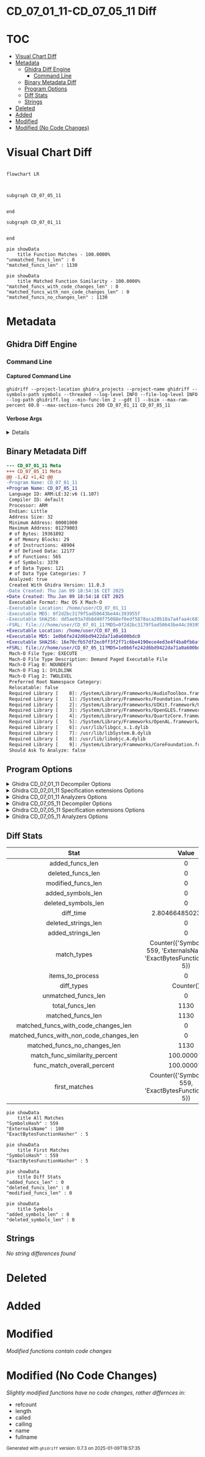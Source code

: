 # CD_07_01_11-CD_07_05_11 Diff

# TOC

* [Visual Chart Diff](#visual-chart-diff)
* [Metadata](#metadata)
	* [Ghidra Diff Engine](#ghidra-diff-engine)
		* [Command Line](#command-line)
	* [Binary Metadata Diff](#binary-metadata-diff)
	* [Program Options](#program-options)
	* [Diff Stats](#diff-stats)
	* [Strings](#strings)
* [Deleted](#deleted)
* [Added](#added)
* [Modified](#modified)
* [Modified (No Code Changes)](#modified-no-code-changes)

# Visual Chart Diff



```mermaid

flowchart LR



subgraph CD_07_05_11
    
    
end

subgraph CD_07_01_11
    
    
end

```


```mermaid
pie showData
    title Function Matches - 100.0000%
"unmatched_funcs_len" : 0
"matched_funcs_len" : 1130
```



```mermaid
pie showData
    title Matched Function Similarity - 100.0000%
"matched_funcs_with_code_changes_len" : 0
"matched_funcs_with_non_code_changes_len" : 0
"matched_funcs_no_changes_len" : 1130
```

# Metadata

## Ghidra Diff Engine

### Command Line

#### Captured Command Line


```
ghidriff --project-location ghidra_projects --project-name ghidriff --symbols-path symbols --threaded --log-level INFO --file-log-level INFO --log-path ghidriff.log --min-func-len 2 --gdt [] --bsim --max-ram-percent 60.0 --max-section-funcs 200 CD_07_01_11 CD_07_05_11
```


#### Verbose Args


<details>

```
--old ['CD_07_01_11'] --new [['CD_07_05_11']] --engine VersionTrackingDiff --output-path CD_07_01_11-CD_07_05_11 --summary False --project-location ghidra_projects --project-name ghidriff --symbols-path symbols --threaded True --force-analysis False --force-diff False --no-symbols False --log-level INFO --file-log-level INFO --log-path ghidriff.log --va False --min-func-len 2 --use-calling-counts False --gdt [] --bsim True --bsim-full False --max-ram-percent 60.0 --print-flags False --jvm-args None --side-by-side False --max-section-funcs 200 --md-title None
```


</details>

## Binary Metadata Diff


```diff
--- CD_07_01_11 Meta
+++ CD_07_05_11 Meta
@@ -1,42 +1,42 @@
-Program Name: CD_07_01_11
+Program Name: CD_07_05_11
 Language ID: ARM:LE:32:v6 (1.107)
 Compiler ID: default
 Processor: ARM
 Endian: Little
 Address Size: 32
 Minimum Address: 00001000
 Maximum Address: 01279003
 # of Bytes: 19361892
 # of Memory Blocks: 29
 # of Instructions: 48904
 # of Defined Data: 12177
 # of Functions: 565
 # of Symbols: 3378
 # of Data Types: 121
 # of Data Type Categories: 7
 Analyzed: true
 Created With Ghidra Version: 11.0.3
-Date Created: Thu Jan 09 18:54:16 CET 2025
+Date Created: Thu Jan 09 18:54:18 CET 2025
 Executable Format: Mac OS X Mach-O
-Executable Location: /home/user/CD_07_01_11
-Executable MD5: 0f2d2bc3179f5ad50643be44c393955f
-Executable SHA256: dd5ae93a7db8d48f75088ef0edf5878aca20b18a7a4faa4c683dd6af2d205581
-FSRL: file:///home/user/CD_07_01_11?MD5=0f2d2bc3179f5ad50643be44c393955f
+Executable Location: /home/user/CD_07_05_11
+Executable MD5: 1e0b6fe242d6bd9422da71a0a600bdc0
+Executable SHA256: 16e70cfb57df2ec0ff3f2f71c6be4190ece4ed3e4f4ba0fb6af6154302801c7b
+FSRL: file:///home/user/CD_07_05_11?MD5=1e0b6fe242d6bd9422da71a0a600bdc0
 Mach-O File Type: EXECUTE
 Mach-O File Type Description: Demand Paged Executable File
 Mach-O Flag 0: NOUNDEFS
 Mach-O Flag 1: DYLDLINK
 Mach-O Flag 2: TWOLEVEL
 Preferred Root Namespace Category: 
 Relocatable: false
 Required Library [    0]: /System/Library/Frameworks/AudioToolbox.framework/AudioToolbox
 Required Library [    1]: /System/Library/Frameworks/Foundation.framework/Foundation
 Required Library [    2]: /System/Library/Frameworks/UIKit.framework/UIKit
 Required Library [    3]: /System/Library/Frameworks/OpenGLES.framework/OpenGLES
 Required Library [    4]: /System/Library/Frameworks/QuartzCore.framework/QuartzCore
 Required Library [    5]: /System/Library/Frameworks/OpenAL.framework/OpenAL
 Required Library [    6]: /usr/lib/libgcc_s.1.dylib
 Required Library [    7]: /usr/lib/libSystem.B.dylib
 Required Library [    8]: /usr/lib/libobjc.A.dylib
 Required Library [    9]: /System/Library/Frameworks/CoreFoundation.framework/CoreFoundation
 Should Ask To Analyze: false

```


## Program Options


<details>
<summary>Ghidra CD_07_01_11 Decompiler Options</summary>


|Decompiler Option|Value|
| :---: | :---: |
|Prototype Evaluation|__stdcall|

</details>


<details>
<summary>Ghidra CD_07_01_11 Specification extensions Options</summary>


|Specification extensions Option|Value|
| :---: | :---: |
|FormatVersion|0|
|VersionCounter|0|

</details>


<details>
<summary>Ghidra CD_07_01_11 Analyzers Options</summary>


|Analyzers Option|Value|
| :---: | :---: |
|ARM Aggressive Instruction Finder|false|
|ARM Constant Reference Analyzer|true|
|ARM Constant Reference Analyzer.Create Data from pointer|false|
|ARM Constant Reference Analyzer.Function parameter/return Pointer analysis|true|
|ARM Constant Reference Analyzer.Max Threads|2|
|ARM Constant Reference Analyzer.Min absolute reference|4|
|ARM Constant Reference Analyzer.Require pointer param data type|false|
|ARM Constant Reference Analyzer.Speculative reference max|256|
|ARM Constant Reference Analyzer.Speculative reference min|512|
|ARM Constant Reference Analyzer.Stored Value Pointer analysis|true|
|ARM Constant Reference Analyzer.Switch Table Recovery|false|
|ARM Constant Reference Analyzer.Trust values read from writable memory|true|
|ARM Symbol|true|
|ASCII Strings|true|
|ASCII Strings.Create Strings Containing Existing Strings|true|
|ASCII Strings.Create Strings Containing References|true|
|ASCII Strings.Force Model Reload|false|
|ASCII Strings.Minimum String Length|LEN_5|
|ASCII Strings.Model File|StringModel.sng|
|ASCII Strings.Require Null Termination for String|true|
|ASCII Strings.Search Only in Accessible Memory Blocks|true|
|ASCII Strings.String Start Alignment|ALIGN_1|
|ASCII Strings.String end alignment|4|
|Aggressive Instruction Finder|false|
|Aggressive Instruction Finder.Create Analysis Bookmarks|true|
|Apply Data Archives|true|
|Apply Data Archives.Archive Chooser|[Auto-Detect]|
|Apply Data Archives.Create Analysis Bookmarks|true|
|Apply Data Archives.GDT User File Archive Path|None|
|Apply Data Archives.User Project Archive Path|None|
|CFStrings|true|
|Call Convention ID|true|
|Call Convention ID.Analysis Decompiler Timeout (sec)|60|
|Call-Fixup Installer|true|
|Condense Filler Bytes|false|
|Condense Filler Bytes.Filler Value|Auto|
|Condense Filler Bytes.Minimum number of sequential bytes|1|
|Create Address Tables|true|
|Create Address Tables.Allow Offcut References|false|
|Create Address Tables.Auto Label Table|false|
|Create Address Tables.Create Analysis Bookmarks|true|
|Create Address Tables.Maxmimum Pointer Distance|16777215|
|Create Address Tables.Minimum Pointer Address|4132|
|Create Address Tables.Minimum Table Size|4|
|Create Address Tables.Pointer Alignment|1|
|Create Address Tables.Relocation Table Guide|true|
|Create Address Tables.Table Alignment|4|
|DWARF Line Number|false|
|Data Reference|true|
|Data Reference.Address Table Alignment|1|
|Data Reference.Address Table Minimum Size|4|
|Data Reference.Align End of Strings|false|
|Data Reference.Ascii String References|true|
|Data Reference.Create Address Tables|false|
|Data Reference.Minimum String Length|5|
|Data Reference.References to Pointers|false|
|Data Reference.Relocation Table Guide|true|
|Data Reference.Respect Execute Flag|true|
|Data Reference.Subroutine References|true|
|Data Reference.Switch Table References|false|
|Data Reference.Unicode String References|true|
|Decompiler Parameter ID|false|
|Decompiler Parameter ID.Analysis Clear Level|ANALYSIS|
|Decompiler Parameter ID.Analysis Decompiler Timeout (sec)|60|
|Decompiler Parameter ID.Commit Data Types|true|
|Decompiler Parameter ID.Commit Void Return Values|false|
|Decompiler Parameter ID.Prototype Evaluation|__stdcall|
|Decompiler Switch Analysis|true|
|Decompiler Switch Analysis.Analysis Decompiler Timeout (sec)|60|
|Demangler GNU|true|
|Demangler GNU.Apply Function Calling Conventions|true|
|Demangler GNU.Apply Function Signatures|true|
|Demangler GNU.Demangle Only Known Mangled Symbols|false|
|Demangler GNU.Demangler Format|AUTO|
|Demangler GNU.Use Deprecated Demangler|false|
|Disassemble Entry Points|true|
|Disassemble Entry Points.Respect Execute Flag|true|
|Embedded Media|true|
|Embedded Media.Create Analysis Bookmarks|true|
|External Entry References|true|
|External Symbol Resolver|true|
|Function Start Pre Search|true|
|Function Start Pre Search.Bookmark Functions|false|
|Function Start Pre Search.Search Data Blocks|false|
|Function Start Search|true|
|Function Start Search After Code|true|
|Function Start Search After Code.Bookmark Functions|false|
|Function Start Search After Code.Search Data Blocks|false|
|Function Start Search After Data|true|
|Function Start Search After Data.Bookmark Functions|false|
|Function Start Search After Data.Search Data Blocks|false|
|Function Start Search.Bookmark Functions|false|
|Function Start Search.Search Data Blocks|false|
|Mach-O Function Starts|true|
|Mach-O Function Starts.Bookmark failed functions|false|
|Mach-O Function Starts.Bookmark new functions|false|
|Mach-O Function Starts.Bookmark skipped functions|false|
|Mach-O Function Starts.Use PseudoDisassembler|true|
|Non-Returning Functions - Discovered|true|
|Non-Returning Functions - Discovered.Create Analysis Bookmarks|true|
|Non-Returning Functions - Discovered.Function Non-return Threshold|3|
|Non-Returning Functions - Discovered.Repair Flow Damage|true|
|Non-Returning Functions - Known|true|
|Non-Returning Functions - Known.Create Analysis Bookmarks|true|
|Objective-C 2 Class|true|
|Objective-C 2 Decompiler Message|true|
|Objective-C 2 Message|false|
|Reference|true|
|Reference.Address Table Alignment|1|
|Reference.Address Table Minimum Size|4|
|Reference.Align End of Strings|false|
|Reference.Ascii String References|true|
|Reference.Create Address Tables|false|
|Reference.Minimum String Length|5|
|Reference.References to Pointers|false|
|Reference.Relocation Table Guide|true|
|Reference.Respect Execute Flag|true|
|Reference.Subroutine References|true|
|Reference.Switch Table References|false|
|Reference.Unicode String References|true|
|Scalar Operand References|false|
|Scalar Operand References.Relocation Table Guide|true|
|Shared Return Calls|true|
|Shared Return Calls.Allow Conditional Jumps|false|
|Shared Return Calls.Assume Contiguous Functions Only|false|
|Stack|true|
|Stack.Create Local Variables|true|
|Stack.Create Param Variables|true|
|Stack.useNewFunctionStackAnalysis|true|
|Subroutine References|true|
|Subroutine References.Create Thunks Early|true|
|Variadic Function Signature Override|false|
|Variadic Function Signature Override.Create Analysis Bookmarks|false|

</details>


<details>
<summary>Ghidra CD_07_05_11 Decompiler Options</summary>


|Decompiler Option|Value|
| :---: | :---: |
|Prototype Evaluation|__stdcall|

</details>


<details>
<summary>Ghidra CD_07_05_11 Specification extensions Options</summary>


|Specification extensions Option|Value|
| :---: | :---: |
|FormatVersion|0|
|VersionCounter|0|

</details>


<details>
<summary>Ghidra CD_07_05_11 Analyzers Options</summary>


|Analyzers Option|Value|
| :---: | :---: |
|ARM Aggressive Instruction Finder|false|
|ARM Constant Reference Analyzer|true|
|ARM Constant Reference Analyzer.Create Data from pointer|false|
|ARM Constant Reference Analyzer.Function parameter/return Pointer analysis|true|
|ARM Constant Reference Analyzer.Max Threads|2|
|ARM Constant Reference Analyzer.Min absolute reference|4|
|ARM Constant Reference Analyzer.Require pointer param data type|false|
|ARM Constant Reference Analyzer.Speculative reference max|256|
|ARM Constant Reference Analyzer.Speculative reference min|512|
|ARM Constant Reference Analyzer.Stored Value Pointer analysis|true|
|ARM Constant Reference Analyzer.Switch Table Recovery|false|
|ARM Constant Reference Analyzer.Trust values read from writable memory|true|
|ARM Symbol|true|
|ASCII Strings|true|
|ASCII Strings.Create Strings Containing Existing Strings|true|
|ASCII Strings.Create Strings Containing References|true|
|ASCII Strings.Force Model Reload|false|
|ASCII Strings.Minimum String Length|LEN_5|
|ASCII Strings.Model File|StringModel.sng|
|ASCII Strings.Require Null Termination for String|true|
|ASCII Strings.Search Only in Accessible Memory Blocks|true|
|ASCII Strings.String Start Alignment|ALIGN_1|
|ASCII Strings.String end alignment|4|
|Aggressive Instruction Finder|false|
|Aggressive Instruction Finder.Create Analysis Bookmarks|true|
|Apply Data Archives|true|
|Apply Data Archives.Archive Chooser|[Auto-Detect]|
|Apply Data Archives.Create Analysis Bookmarks|true|
|Apply Data Archives.GDT User File Archive Path|None|
|Apply Data Archives.User Project Archive Path|None|
|CFStrings|true|
|Call Convention ID|true|
|Call Convention ID.Analysis Decompiler Timeout (sec)|60|
|Call-Fixup Installer|true|
|Condense Filler Bytes|false|
|Condense Filler Bytes.Filler Value|Auto|
|Condense Filler Bytes.Minimum number of sequential bytes|1|
|Create Address Tables|true|
|Create Address Tables.Allow Offcut References|false|
|Create Address Tables.Auto Label Table|false|
|Create Address Tables.Create Analysis Bookmarks|true|
|Create Address Tables.Maxmimum Pointer Distance|16777215|
|Create Address Tables.Minimum Pointer Address|4132|
|Create Address Tables.Minimum Table Size|4|
|Create Address Tables.Pointer Alignment|1|
|Create Address Tables.Relocation Table Guide|true|
|Create Address Tables.Table Alignment|4|
|DWARF Line Number|false|
|Data Reference|true|
|Data Reference.Address Table Alignment|1|
|Data Reference.Address Table Minimum Size|4|
|Data Reference.Align End of Strings|false|
|Data Reference.Ascii String References|true|
|Data Reference.Create Address Tables|false|
|Data Reference.Minimum String Length|5|
|Data Reference.References to Pointers|false|
|Data Reference.Relocation Table Guide|true|
|Data Reference.Respect Execute Flag|true|
|Data Reference.Subroutine References|true|
|Data Reference.Switch Table References|false|
|Data Reference.Unicode String References|true|
|Decompiler Parameter ID|false|
|Decompiler Parameter ID.Analysis Clear Level|ANALYSIS|
|Decompiler Parameter ID.Analysis Decompiler Timeout (sec)|60|
|Decompiler Parameter ID.Commit Data Types|true|
|Decompiler Parameter ID.Commit Void Return Values|false|
|Decompiler Parameter ID.Prototype Evaluation|__stdcall|
|Decompiler Switch Analysis|true|
|Decompiler Switch Analysis.Analysis Decompiler Timeout (sec)|60|
|Demangler GNU|true|
|Demangler GNU.Apply Function Calling Conventions|true|
|Demangler GNU.Apply Function Signatures|true|
|Demangler GNU.Demangle Only Known Mangled Symbols|false|
|Demangler GNU.Demangler Format|AUTO|
|Demangler GNU.Use Deprecated Demangler|false|
|Disassemble Entry Points|true|
|Disassemble Entry Points.Respect Execute Flag|true|
|Embedded Media|true|
|Embedded Media.Create Analysis Bookmarks|true|
|External Entry References|true|
|External Symbol Resolver|true|
|Function Start Pre Search|true|
|Function Start Pre Search.Bookmark Functions|false|
|Function Start Pre Search.Search Data Blocks|false|
|Function Start Search|true|
|Function Start Search After Code|true|
|Function Start Search After Code.Bookmark Functions|false|
|Function Start Search After Code.Search Data Blocks|false|
|Function Start Search After Data|true|
|Function Start Search After Data.Bookmark Functions|false|
|Function Start Search After Data.Search Data Blocks|false|
|Function Start Search.Bookmark Functions|false|
|Function Start Search.Search Data Blocks|false|
|Mach-O Function Starts|true|
|Mach-O Function Starts.Bookmark failed functions|false|
|Mach-O Function Starts.Bookmark new functions|false|
|Mach-O Function Starts.Bookmark skipped functions|false|
|Mach-O Function Starts.Use PseudoDisassembler|true|
|Non-Returning Functions - Discovered|true|
|Non-Returning Functions - Discovered.Create Analysis Bookmarks|true|
|Non-Returning Functions - Discovered.Function Non-return Threshold|3|
|Non-Returning Functions - Discovered.Repair Flow Damage|true|
|Non-Returning Functions - Known|true|
|Non-Returning Functions - Known.Create Analysis Bookmarks|true|
|Objective-C 2 Class|true|
|Objective-C 2 Decompiler Message|true|
|Objective-C 2 Message|false|
|Reference|true|
|Reference.Address Table Alignment|1|
|Reference.Address Table Minimum Size|4|
|Reference.Align End of Strings|false|
|Reference.Ascii String References|true|
|Reference.Create Address Tables|false|
|Reference.Minimum String Length|5|
|Reference.References to Pointers|false|
|Reference.Relocation Table Guide|true|
|Reference.Respect Execute Flag|true|
|Reference.Subroutine References|true|
|Reference.Switch Table References|false|
|Reference.Unicode String References|true|
|Scalar Operand References|false|
|Scalar Operand References.Relocation Table Guide|true|
|Shared Return Calls|true|
|Shared Return Calls.Allow Conditional Jumps|false|
|Shared Return Calls.Assume Contiguous Functions Only|false|
|Stack|true|
|Stack.Create Local Variables|true|
|Stack.Create Param Variables|true|
|Stack.useNewFunctionStackAnalysis|true|
|Subroutine References|true|
|Subroutine References.Create Thunks Early|true|
|Variadic Function Signature Override|false|
|Variadic Function Signature Override.Create Analysis Bookmarks|false|

</details>

## Diff Stats



|Stat|Value|
| :---: | :---: |
|added_funcs_len|0|
|deleted_funcs_len|0|
|modified_funcs_len|0|
|added_symbols_len|0|
|deleted_symbols_len|0|
|diff_time|2.8046648502349854|
|deleted_strings_len|0|
|added_strings_len|0|
|match_types|Counter({'SymbolsHash': 559, 'ExternalsName': 100, 'ExactBytesFunctionHasher': 5})|
|items_to_process|0|
|diff_types|Counter()|
|unmatched_funcs_len|0|
|total_funcs_len|1130|
|matched_funcs_len|1130|
|matched_funcs_with_code_changes_len|0|
|matched_funcs_with_non_code_changes_len|0|
|matched_funcs_no_changes_len|1130|
|match_func_similarity_percent|100.0000%|
|func_match_overall_percent|100.0000%|
|first_matches|Counter({'SymbolsHash': 559, 'ExactBytesFunctionHasher': 5})|



```mermaid
pie showData
    title All Matches
"SymbolsHash" : 559
"ExternalsName" : 100
"ExactBytesFunctionHasher" : 5
```



```mermaid
pie showData
    title First Matches
"SymbolsHash" : 559
"ExactBytesFunctionHasher" : 5
```



```mermaid
pie showData
    title Diff Stats
"added_funcs_len" : 0
"deleted_funcs_len" : 0
"modified_funcs_len" : 0
```



```mermaid
pie showData
    title Symbols
"added_symbols_len" : 0
"deleted_symbols_len" : 0
```

## Strings


*No string differences found*

# Deleted

# Added

# Modified


*Modified functions contain code changes*
# Modified (No Code Changes)


*Slightly modified functions have no code changes, rather differnces in:*
- refcount
- length
- called
- calling
- name
- fullname



<sub>Generated with `ghidriff` version: 0.7.3 on 2025-01-09T18:57:35</sub>